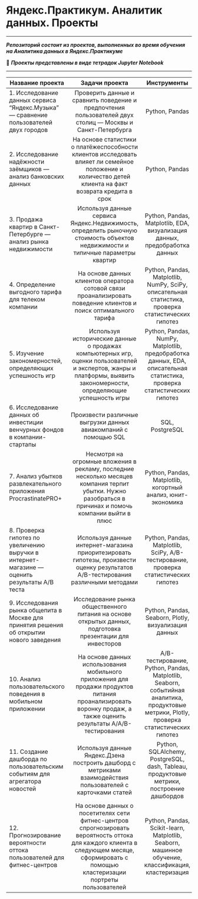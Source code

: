 # **Яндекс.Практикум. Аналитик данных. Проекты**
  ____

***Репозиторий состоит из проектов, выполненных во время обучения на Аналитика данных в Яндекс.Практикуме***
        
:page_facing_up: ***Проекты представлены в виде тетрадок Jupyter Notebook***
  
  ____
   
  
  | Название проекта | Задачи проекта | Инструменты |
|----------------|:---------:|:----------------:|
| 1. Исследование данных сервиса “Яндекс.Музыка” — сравнение пользователей двух городов | Проверить данные и сравнить поведение и предпочтения пользователей двух столиц — Москвы и Санкт-Петербурга| Python, Pandas |
| 2. Исследование надёжности заёмщиков — анализ банковских данных | На основе статистики о платёжеспособности клиентов исследовать влияет ли семейное положение и количество детей клиента на факт возврата кредита в срок | Python, Pandas |
| 3. Продажа квартир в Санкт-Петербурге — анализ рынка недвижимости | Используя данные сервиса Яндекс.Недвижимость, определить рыночную стоимость объектов недвижимости и типичные параметры квартир | Python, Pandas, Matplotlib, EDA, визуализация данных, предобработка данных |
| 4. Определение выгодного тарифа для телеком компании | На основе данных клиентов оператора сотовой связи проанализировать поведение клиентов и поиск оптимального тарифа | Python, Pandas, Matplotlib, NumPy, SciPy, описательная статистика, проверка статистических гипотез |
| 5. Изучение закономерностей, определяющих успешность игр | Используя исторические данные о продажах компьютерных игр, оценки пользователей и экспертов, жанры и платформы, выявить закономерности, определяющие успешность игры  | Python, Pandas, NumPy, Matplotlib, предобработка данных, EDA, описательная статистика, проверка статистических гипотез |
| 6. Исследование данных об инвестиции венчурных фондов в компании-стартапы | Произвести различные выгрузки данных авиакомпаний с помощью SQL | SQL, PostgreSQL |
| 7. Анализ убытков развлекательного приложения ProcrastinatePRO+ | Несмотря на огромные вложения в рекламу, последние несколько месяцев компания терпит убытки. Нужно разобраться в причинах и помочь компании выйти в плюс | Python, Pandas, Matplotlib, когортный анализ, юнит-экономика |
| 8. Проверка гипотез по увеличению выручки в интернет-магазине — оценить результаты A/B теста | Используя данные интернет-магазина приоритезировать гипотезы, произвести оценку результатов A/B-тестирования различными методами | Python, Pandas, Matplotlib, SciPy, A/B-тестирование, проверка статистических гипотез |
| 9. Исследования рынка общепита в Москве для принятия решения об открытии нового заведения | Исследование рынка общественного питания на основе открытых данных, подготовка презентации для инвесторов | Python, Pandas, Seaborn, Plotly, визуализация данных |
| 10. Анализ пользовательского поведения в мобильном приложении | На основе данных использования мобильного приложения для продажи продуктов питания проанализировать воронку продаж, а также оценить результаты A/A/B-тестирования  | A/B-тестирование, Python, Pandas, Matplotlib, Seaborn, событийная аналитика, продуктовые метрики, Plotly, проверка статистических гипотез |
| 11. Создание дашборда по пользовательским событиям для агрегатора новостей | Используя данные Яндекс.Дзена построить дашборд с метриками взаимодействия пользователей с карточками статей | Python, SQLAlchemy, PostgreSQL, dash, Tableau, продуктовые метрики, построение дашбордов |
| 12. Прогнозирование вероятности оттока пользователей для фитнес-центров | На основе данных о посетителях сети фитнес-центров спрогнозировать вероятность оттока для каждого клиента в следующем месяце, сформировать с помощью кластеризации портреты пользователей | Python, Pandas, Scikit-learn, Matplotlib, Seaborn, машинное обучение, классификация, кластеризация |


